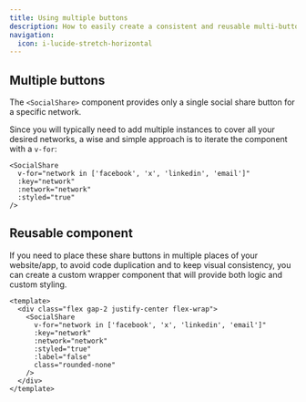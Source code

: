```yaml
---
title: Using multiple buttons
description: How to easily create a consistent and reusable multi-button component.
navigation:
  icon: i-lucide-stretch-horizontal
---
```


## Multiple buttons

The `<SocialShare>` component provides only a single social share button for a specific network.

Since you will typically need to add multiple instances to cover all your desired networks, a wise and simple approach is to iterate the component with a `v-for`:

```vue-html
<SocialShare
  v-for="network in ['facebook', 'x', 'linkedin', 'email']"
  :key="network"
  :network="network"
  :styled="true"
/>
```

## Reusable component

If you need to place these share buttons in multiple places of your website/app, to avoid code duplication and to keep visual consistency, you can create a custom wrapper component that will provide both logic and custom styling.

```vue-html[ShareButtons.vue]
<template>
  <div class="flex gap-2 justify-center flex-wrap">
    <SocialShare
      v-for="network in ['facebook', 'x', 'linkedin', 'email']"
      :key="network"
      :network="network"
      :styled="true"
      :label="false"
      class="rounded-none"
    />
  </div>
</template>
```
